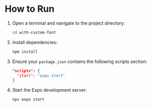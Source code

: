 # How to Run

1. Open a terminal and navigate to the project directory:
   ```sh
   cd with-custom-font
   ```
2. Install dependencies:
   ```sh
   npm install
   ```
3. Ensure your `package.json` contains the following scripts section:
   ```json
   "scripts": {
     "start": "expo start"
   }
   ```
4. Start the Expo development server:
   ```sh
   npx expo start
   ```
